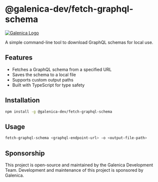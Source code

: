 # @galenica-dev/fetch-graphql-schema

[![Galenica Logo](https://encrypted-tbn0.gstatic.com/images?q=tbn:ANd9GcT28SnSz-u4kK7ZWy9KKdzNN5o_qOCFNMCSRw&s)](https://www.galenica.com) 

A simple command-line tool to download GraphQL schemas for local use.

## Features

* Fetches a GraphQL schema from a specified URL
* Saves the schema to a local file
* Supports custom output paths
* Built with TypeScript for type safety

## Installation

```bash
npm install -g @galenica-dev/fetch-graphql-schema
```

## Usage

```bash
fetch-graphql-schema <graphql-endpoint-url> -o <output-file-path>
```

## Sponsorship

This project is open-source and maintained by the Galenica Development Team. Development and maintenance of this project is sponsored by Galenica.
